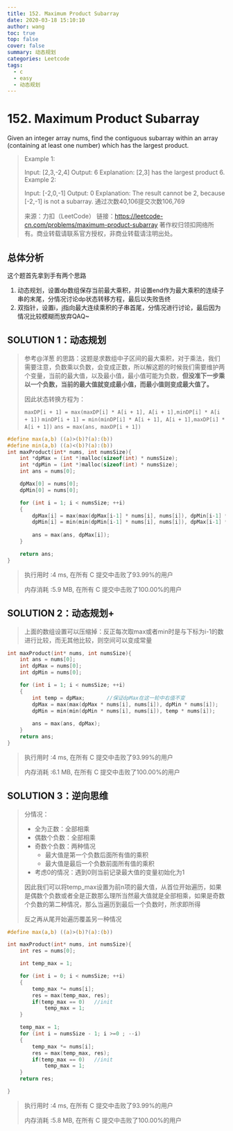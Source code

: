 ```yaml
---
title: 152. Maximum Product Subarray
date: 2020-03-18 15:10:10
author: wang
toc: true
top: false
cover: false
summary: 动态规划
categories: Leetcode
tags:
  - c
  - easy
  - 动态规划
---
```


# 152. Maximum Product Subarray

Given an integer array nums, find the contiguous subarray within an array (containing at least one number) which has the largest product.



> Example 1:
>
> Input: [2,3,-2,4]
> Output: 6
> Explanation: [2,3] has the largest product 6.
>    Example 2:
> 
>Input: [-2,0,-1]
> Output: 0
> Explanation: The result cannot be 2, because [-2,-1] is not a subarray.
> 通过次数40,106提交次数106,769
>    
>    来源：力扣（LeetCode）
> 链接：https://leetcode-cn.com/problems/maximum-product-subarray
>著作权归领扣网络所有。商业转载请联系官方授权，非商业转载请注明出处。

## 总体分析

这个题首先拿到手有两个思路

1. 动态规划，设置dp数组保存当前最大乘积，并设置end作为最大乘积的连续子串的末尾，分情况讨论dp状态转移方程，最后以失败告终
2. 双指针，设置i，j指向最大连续乘积的子串首尾，分情况进行讨论，最后因为情况比较模糊而放弃QAQ~

## SOLUTION 1：动态规划

> 参考@洋葱 的思路：这题是求数组中子区间的最大乘积，对于乘法，我们需要注意，负数乘以负数，会变成正数，所以解这题的时候我们需要维护两个变量，当前的最大值，以及最小值，最小值可能为负数，**但没准下一步乘以一个负数，当前的最大值就变成最小值，而最小值则变成最大值了。**
>
> 因此状态转换方程为：
>
> `maxDP[i + 1] = max(maxDP[i] * A[i + 1], A[i + 1],minDP[i] * A[i + 1])`
> `minDP[i + 1] = min(minDP[i] * A[i + 1], A[i + 1],maxDP[i] * A[i + 1])`
> `ans = max(ans, maxDP[i + 1])`
>
> 

```c
#define max(a,b) ((a)>(b)?(a):(b))
#define min(a,b) ((a)<(b)?(a):(b))
int maxProduct(int* nums, int numsSize){
	int *dpMax = (int *)malloc(sizeof(int) * numsSize);
	int *dpMin = (int *)malloc(sizeof(int) * numsSize);
	int ans = nums[0];

	dpMax[0] = nums[0];
	dpMin[0] = nums[0];

	for (int i = 1; i < numsSize; ++i)
	{
		dpMax[i] = max(max(dpMax[i-1] * nums[i], nums[i]), dpMin[i-1] * nums[i]);
		dpMin[i] = min(min(dpMin[i-1] * nums[i], nums[i]), dpMax[i-1] * nums[i]);
		
		ans = max(ans, dpMax[i]);
	}

	return ans;
}
```

> 执行用时 :4 ms, 在所有 C 提交中击败了93.99%的用户
>
> 内存消耗 :5.9 MB, 在所有 C 提交中击败了100.00%的用户

## SOLUTION 2：动态规划+

> 上面的数组设置可以压缩掉：反正每次取max或者min时是与下标为i-1的数进行比较，而无其他比较，则空间可以变成常量
>

```c
int maxProduct(int* nums, int numsSize){
	int ans = nums[0];
	int dpMax = nums[0];
	int dpMin = nums[0];

	for (int i = 1; i < numsSize; ++i)
	{
        int temp = dpMax;   	//保证dpMax在这一轮中右值不变
		dpMax = max(max(dpMax * nums[i], nums[i]), dpMin * nums[i]);
		dpMin = min(min(dpMin * nums[i], nums[i]), temp * nums[i]);
		
		ans = max(ans, dpMax);
	}
	return ans;
}
```

> 执行用时 :4 ms, 在所有 C 提交中击败了93.99%的用户
>
> 内存消耗 :6.1 MB, 在所有 C 提交中击败了100.00%的用户

## SOLUTION 3：逆向思维

> 分情况：
>
> * 全为正数：全部相乘
> * 偶数个负数：全部相乘
> * 奇数个负数：两种情况
>   * 最大值是第一个负数后面所有值的乘积
>   * 最大值是最后一个负数前面所有值的乘积
> * 考虑0的情况：遇到0则当前记录最大值的变量初始化为1
>
> 因此我们可以将temp_max设置为前n项的最大值，从首位开始遍历，如果是偶数个负数或者全是正数那么理所当然最大值就是全部相乘，如果是奇数个负数的第二种情况，那么当遍历到最后一个负数时，所求即所得
>
> 反之再从尾开始遍历覆盖另一种情况

```c
#define max(a,b) ((a)>(b)?(a):(b))

int maxProduct(int* nums, int numsSize){
	int res = nums[0];

	int temp_max = 1;

	for (int i = 0; i < numsSize; ++i)
	{
		temp_max *= nums[i];
		res = max(temp_max, res);
		if(temp_max == 0)	//init
			temp_max = 1;
	}

	temp_max = 1;
	for (int i = numsSize - 1; i >=0 ; --i)
	{
		temp_max *= nums[i];
		res = max(temp_max, res);
		if(temp_max == 0)	//init
			temp_max = 1;
	}
	return res;

}


```

> 执行用时 :4 ms, 在所有 C 提交中击败了93.99%的用户
>
> 内存消耗 :5.8 MB, 在所有 C 提交中击败了100.00%的用户

